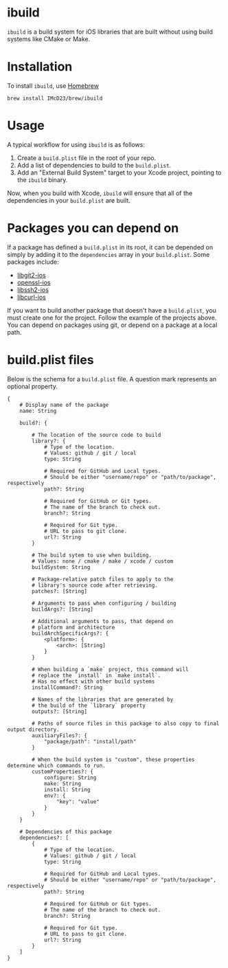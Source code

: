 # ibuild

`ibuild` is a build system for iOS libraries that are built without using build systems like CMake or Make.

# Installation
To install `ibuild`, use [Homebrew](https://brew.sh)
```
brew install IMcD23/brew/ibuild
```

# Usage
A typical workflow for using `ibuild` is as follows:
1. Create a `build.plist` file in the root of your repo.
2. Add a list of dependencies to build to the `build.plist`.
3. Add an "External Build System" target to your Xcode project, pointing to the `ibuild` binary.

Now, when you build with Xcode, `ibuild` will ensure that all of the dependencies in your `build.plist` are built.

# Packages you can depend on
If a package has defined a `build.plist` in its root, it can be depended on simply by adding it to the `dependencies` array in your `build.plist`. Some packages include:
- [libgit2-ios](https://github.com/IMcD23/libgit2-ios)
- [openssl-ios](https://github.com/IMcD23/openssl-ios)
- [libssh2-ios](https://github.com/IMcD23/libssh2-ios)
- [libcurl-ios](https://github.com/IMcD23/libcurl-ios)

If you want to build another package that doesn't have a `build.plist`, you must create one for the project. Follow the example of the projects above.
You can depend on packages using git, or depend on a package at a local path.

# build.plist files

Below is the schema for a `build.plist` file. A question mark represents an optional property.

```
{
    # Display name of the package
    name: String

    build?: {

        # The location of the source code to build
        library?: {
            # Type of the location.
            # Values: github / git / local
            type: String

            # Required for GitHub and Local types.
            # Should be either "username/repo" or "path/to/package", respectively
            path?: String

            # Required for GitHub or Git types.
            # The name of the branch to check out.
            branch?: String

            # Required for Git type.
            # URL to pass to git clone.
            url?: String
        }

        # The build sytem to use when building.
        # Values: none / cmake / make / xcode / custom
        buildSystem: String

        # Package-relative patch files to apply to the
        # library's source code after retrieving.
        patches?: [String]

        # Arguments to pass when configuring / building
        buildArgs?: [String]

        # Additional arguments to pass, that depend on
        # platform and architecture
        buildArchSpecificArgs?: {
            <platform>: {
                <arch>: [String]
            }
        }

        # When building a `make` project, this command will
        # replace the `install` in `make install`.
        # Has no effect with other build systems
        installCommand?: String

        # Names of the libraries that are generated by
        # the build of the `library` property
        outputs?: [String]

        # Paths of source files in this package to also copy to final output directory.
        auxiliaryFiles?: {
            "package/path": "install/path"
        }

        # When the build system is "custom", these properties determine which commands to run.
        customProperties?: {
            configure: String
            make: String
            install: String
            env?: {
                "key": "value"
            }
        }
    }

    # Dependencies of this package
    dependencies?: [
        {
            # Type of the location.
            # Values: github / git / local
            type: String

            # Required for GitHub and Local types.
            # Should be either "username/repo" or "path/to/package", respectively
            path?: String

            # Required for GitHub or Git types.
            # The name of the branch to check out.
            branch?: String

            # Required for Git type.
            # URL to pass to git clone.
            url?: String
        }
    ]
}
```